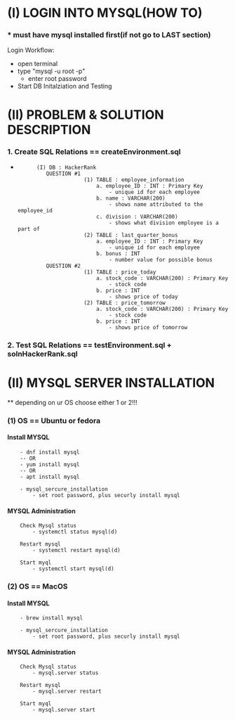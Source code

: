 # (I) LOGIN INTO MYSQL(HOW TO)
### * must have mysql installed first(if not go to LAST section)
Login Workflow:

- open terminal
- type "mysql -u root -p" 
    - enter root password
- Start DB Initalziation and Testing


# (II) PROBLEM & SOLUTION DESCRIPTION
### 1.  Create SQL Relations == createEnvironment.sql
-           (I) DB : HackerRank
               QUESTION #1
                           (1) TABLE : employee_information
                               a. employee_ID : INT : Primary Key
                                   - unique id for each employee
                               b. name : VARCHAR(200)
                                   - shows name attributed to the employee_id
                               c. division : VARCHAR(200)
                                   - shows what division employee is a part of
                           (2) TABLE : last_quarter_bonus
                               a. employee_ID : INT : Primary Key
                                   - unique id for each employee
                               b. bonus : INT
                                   - number value for possible bonus
               QUESTION #2
                           (1) TABLE : price_today
                               a. stock_code : VARCHAR(200) : Primary Key
                                   - stock code
                               b. price : INT
                                   - shows price of today
                           (2) TABLE : price_tomorrow
                               a. stock_code : VARCHAR(200) : Primary Key
                                   - stock code
                               b. price : INT
                                   - shows price of tomorrow
### 2. Test SQL Relations == testEnvironment.sql + solnHackerRank.sql


# (II) MYSQL SERVER INSTALLATION
** depending on ur OS choose either 1 or 2!!!
### (1) OS == Ubuntu or fedora
####    Install MYSQL
        - dnf install mysql
        -- OR
        - yum install mysql
        -- OR
        - apt install mysql

        - mysql_sercure_installation
            - set root password, plus securly install mysql

####     MYSQL Administration
        Check Mysql status
            - systemctl status mysql(d)

        Restart mysql
            - systemctl restart mysql(d)

        Start myql
            - systemctl start mysql(d)

### (2) OS == MacOS
####    Install MYSQL
        - brew install mysql

        - mysql_sercure_installation
            - set root password, plus securly install mysql

####     MYSQL Administration
        Check Mysql status
            - mysql.server status

        Restart mysql
            - mysql.server restart

        Start myql
            - mysql.server start

